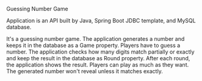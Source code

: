 Guessing Number Game

Application is an API built by Java, Spring Boot JDBC template, and MySQL database.

It's a guessing number game. The application generates a number and keeps it in the database as a Game property. Players have to guess a number. The application checks how many digits match partially or exactly and keep the result in the database as Round property. After each round, the application shows the result. Players can play as much as they want. The generated number won't reveal unless it matches exactly. 
